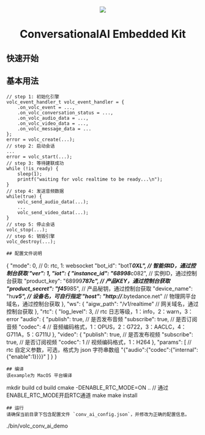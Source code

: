 <h1 align="center"><img src="https://iam.volccdn.com/obj/volcengine-public/pic/volcengine-icon.png"></h1>
<h1 align="center">ConversationalAI Embedded Kit</h1>

## 快速开始

## 基本用法
```
// step 1: 初始化引擎
volc_event_handler_t volc_event_handler = {
    .on_volc_event = ...,
    .on_volc_conversation_status = ...,
    .on_volc_audio_data = ...,
    .on_volc_video_data = ...,
    .on_volc_message_data = ...
};
error = volc_create(...);
// step 2: 启动会话
...
error = volc_start(...);
// step 3: 等待建联成功
while (!is_ready) {
    sleep(1);
    printf("waiting for volc realtime to be ready...\n");
}
// step 4: 发送音频数据
while(true) {
    volc_send_audio_data(...);
    ...
    volc_send_video_data(...);
}
// step 5: 停止会话
volc_stop(...);
// step 6: 销毁引擎
volc_destroy(...);
```

```
## 配置文件说明
```
{
  "mode": 0,                            // 0: rtc, 1: websocket 
  "bot_id": "botT***0XL",               // 智能体ID，通过控制台获取
  "ver": 1,
  "iot": {
    "instance_id": "68998***c082",      // 实例ID，通过控制台获取
    "product_key": "68999***787c",      // 产品KEY，通过控制台获取
    "product_secret": "f45***985",      // 产品秘钥，通过控制台获取
    "device_name": "hu***v5",           // 设备名，可自行指定
    "host": "http://***.bytedance.net"  // 物理网平台域名，通过控制台获取
  },
  "ws": {
    "aigw_path": "/v1/realtime"         // 网关域名，通过控制台获取
  },
  "rtc": {
    "log_level": 3,                     // rtc 日志等级，1：info，2：warn，3：error
    "audio": {
      "publish": true,                  // 是否发布音频
      "subscribe": true,                // 是否订阅音频
      "codec": 4                        // 音频编码格式，1：OPUS，2：G722，3：AACLC，4：G711A，5：G711U
    },
    "video": {
      "publish": true,                  // 是否发布视频
      "subscribe": true,                // 是否订阅视频
      "codec": 1                        // 视频编码格式，1：H264
    },
    "params": [                       // rtc 自定义参数，可选，格式为 json 字符串数组
      "{\"audio\":{\"codec\":{\"internal\":{\"enable\":1}}}}"
    ]
  }
}
```
## 编译
该example为 MacOS 平台编译
```
mkdir build
cd build
cmake -DENABLE_RTC_MODE=ON .. // 通过ENABLE_RTC_MODE开启RTC通道
make
make install
```
## 运行
请确保当前目录下包含配置文件 `conv_ai_config.json`，并修改为正确的配置信息。
```
./bin/volc_conv_ai_demo
```
